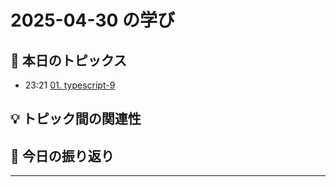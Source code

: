 # 2025-04-30 の学び

## 📝 本日のトピックス

- 23:21 [01. typescript-9](./01-typescript-9/)

## 💡 トピック間の関連性

## 📌 今日の振り返り

---